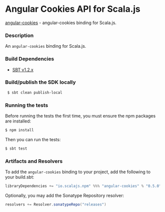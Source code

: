 Angular Cookies API for Scala.js
================================
[angular-cookies](https://www.npmjs.com/package/angular-cookies) - angular-cookies binding for Scala.js.

### Description

An `angular-cookies` binding for Scala.js.

### Build Dependencies

* [SBT v1.2.x](http://www.scala-sbt.org/download.html)

### Build/publish the SDK locally

```bash
 $ sbt clean publish-local
```

### Running the tests

Before running the tests the first time, you must ensure the npm packages are installed:

```bash
$ npm install
```

Then you can run the tests:

```bash
$ sbt test
```

### Artifacts and Resolvers

To add the `angular-cookies` binding to your project, add the following to your build.sbt:  

```sbt
libraryDependencies += "io.scalajs.npm" %%% "angular-cookies" % "0.5.0"
```

Optionally, you may add the Sonatype Repository resolver:

```sbt   
resolvers += Resolver.sonatypeRepo("releases") 
```